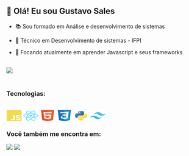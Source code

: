 ## 👋 Olá! Eu sou Gustavo Sales
 
- 📚 Sou formado em Análise e desenvolvimento de sistemas

- 📄 Técnico em Desenvolvimento de sistemas - IFPI

- 🎯 Focando atualmente em aprender Javascript e seus frameworks

<br>

<div>
  <img height="180em" src="https://github-readme-stats.vercel.app/api/top-langs/?username=gustavo-sales&layout=compact&theme=dark"/>
</div>

<br>

### Tecnologias:

<div style="display: inline_block"><br>
  <img align="center" alt="gustavo-Js" height="30" width="40" src="https://raw.githubusercontent.com/devicons/devicon/master/icons/javascript/javascript-plain.svg">
  <img align="center" alt="gsutavo-React" height="30" width="40" src="https://raw.githubusercontent.com/devicons/devicon/master/icons/react/react-original.svg">
  <img align="center" alt="gustavo-HTML" height="30" width="40" src="https://raw.githubusercontent.com/devicons/devicon/master/icons/html5/html5-original.svg">
  <img align="center" alt="gustavo-CSS" height="30" width="40" src="https://raw.githubusercontent.com/devicons/devicon/master/icons/css3/css3-original.svg">
  <img align="center" alt="gustavo-Python" height="30" width="40" src="https://raw.githubusercontent.com/devicons/devicon/master/icons/python/python-original.svg">
  <img align="center" alt="gustavo-tailwindcss" height="30" width="40" src="https://raw.githubusercontent.com/devicons/devicon/master/icons/tailwindcss/tailwindcss-original.svg">
</div>

### Você também me encontra em:

<div> 
  <a href="https://www.linkedin.com/in/dev-gustavo-sales/" target="_blank"><img src="https://img.shields.io/badge/LinkedIn-0077B5?style=for-the-badge&logo=linkedin&logoColor=white" target="_blank"></a>
  <a href = "mailto:dev.gustavosales01@gmail.com"><img src="https://img.shields.io/badge/-Gmail-%23333?style=for-the-badge&logo=gmail&logoColor=white" target="_blank"></a>
</div>
